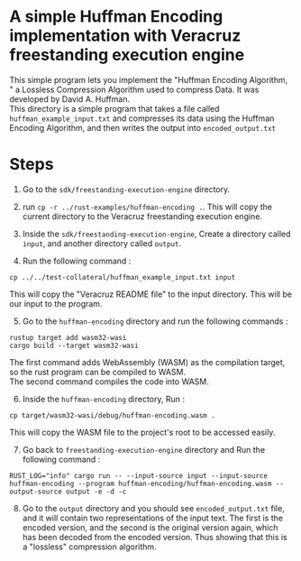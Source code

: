 # A simple Huffman Encoding implementation with Veracruz freestanding execution engine


This simple program lets you implement the "Huffman Encoding Algorithm, " a Lossless Compression Algorithm used to compress Data. It was developed by David A. Huffman.   
This directory is a simple program that takes a file called `huffman_example_input.txt` and compresses its data using the Huffman Encoding Algorithm, and then writes the output into `encoded_output.txt`

# Steps

1. Go to the `sdk/freestanding-execution-engine` directory.

2. run `cp -r ../rust-examples/huffman-encoding .`. This will copy the current directory to the Veracruz freestanding execution engine.

3. Inside the `sdk/freestanding-execution-engine`, Create a directory called `input`, and another directory called `output`.

4. Run the following command :
```
cp ../../test-collateral/huffman_example_input.txt input
```
This will copy the "Veracruz README file" to the input directory. This will be our input to the program.

5. Go to the `huffman-encoding` directory and run the following commands :
```
rustup target add wasm32-wasi
cargo build --target wasm32-wasi
```

The first command adds WebAssembly (WASM) as the compilation target, so the rust program can be compiled to WASM.  
The second command compiles the code into WASM.

6. Inside the `huffman-encoding` directory, Run : 
```
cp target/wasm32-wasi/debug/huffman-encoding.wasm .
```
This will copy the WASM file to the project's root to be accessed easily.

7. Go back to `freestanding-execution-engine` directory and Run the following command :
```
RUST_LOG="info" cargo run -- --input-source input --input-source huffman-encoding --program huffman-encoding/huffman-encoding.wasm --output-source output -e -d -c
```

8. Go to the `output` directory and you should see `encoded_output.txt` file, and it will contain two representations of the input text. The first is the encoded version, and the second is the original version again, which has been decoded from the encoded version. Thus showing that this is a "lossless" compression algorithm.